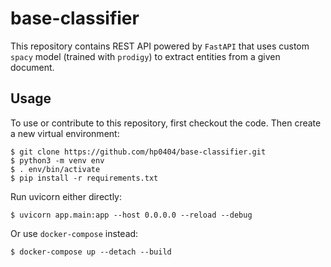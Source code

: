 # base-classifier

This repository contains REST API powered by `FastAPI` that
uses custom `spacy` model (trained with `prodigy`) to extract entities
from a given document.  

## Usage

To use or contribute to this repository, first checkout the code. 
Then create a new virtual environment:

```console
$ git clone https://github.com/hp0404/base-classifier.git
$ python3 -m venv env
$ . env/bin/activate
$ pip install -r requirements.txt
```

Run uvicorn either directly:

```console
$ uvicorn app.main:app --host 0.0.0.0 --reload --debug
```

Or use `docker-compose` instead:

```console
$ docker-compose up --detach --build
``` 